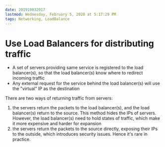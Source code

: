 ```yaml
---
date: 201910032017
lastmod: Wednesday, February 5, 2020 at 5:17:29 PM
tags: Networking, LoadBalance
---
```

# Use Load Balancers for distributing traffic

* A set of servers providing same service is registered to the load balancer(s), so that the load balancer(s) know where to redirect incoming traffic
* Any external request for the service behind the load balancer(s) will use the "virtual" IP as the destination

There are two ways of returning traffic from servers:
1. the servers return the packets to the load balancer(s), and the load balancer(s) return to the source. This method hides the IPs of servers. However, the load balancer(s) need to hold states of traffic, which make it more expensive and harder for expansion
2. the servers return the packets to the source directly, exposing their IPs to the outside, which introduces security issues. Hence it's rare in practice.